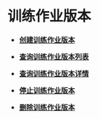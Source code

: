 # 训练作业版本<a name="modelarts_04_0167"></a>

-   **[创建训练作业版本](创建训练作业版本.md)**  

-   **[查询训练作业版本列表](查询训练作业版本列表.md)**  

-   **[查询训练作业版本详情](查询训练作业版本详情.md)**  

-   **[停止训练作业版本](停止训练作业版本.md)**  

-   **[删除训练作业版本](删除训练作业版本.md)**  


